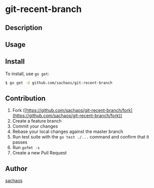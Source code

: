 # git-recent-branch



## Description

## Usage

## Install

To install, use `go get`:

```bash
$ go get -d github.com/sachaos/git-recent-branch
```

## Contribution

1. Fork ([https://github.com/sachaos/git-recent-branch/fork](https://github.com/sachaos/git-recent-branch/fork))
1. Create a feature branch
1. Commit your changes
1. Rebase your local changes against the master branch
1. Run test suite with the `go test ./...` command and confirm that it passes
1. Run `gofmt -s`
1. Create a new Pull Request

## Author

[sachaos](https://github.com/sachaos)
